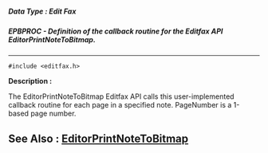 ##### Data Type : Edit Fax
##### EPBPROC - Definition of the callback routine for the Editfax API EditorPrintNoteToBitmap.
---
```
#include <editfax.h>
```
**Description :**

The EditorPrintNoteToBitmap Editfax API calls this user-implemented callback 
routine for each page in a specified note.  PageNumber is a 1-based page 
number. 

**See Also :**
[EditorPrintNoteToBitmap](/domino-c-api-docs/reference/Func/EditorPrintNoteToBitmap)
---
